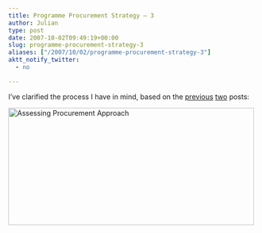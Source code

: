 ```yaml
---
title: Programme Procurement Strategy – 3
author: Julian
type: post
date: 2007-10-02T09:49:19+00:00
slug: programme-procurement-strategy-3 
aliases: ["/2007/10/02/programme-procurement-strategy-3"]
aktt_notify_twitter:
  - no

---
```

I&#8217;ve clarified the process I have in mind, based on the [previous][1] [two][2] posts:

<a rel="attachment wp-att-1693" href="https://www.synesthesia.co.uk/blog/archives/2007/10/02/programme-procurement-strategy-3/assessing-procurement-approach/"><img class="aligncenter size-full wp-image-1693" title="Assessing Procurement Approach" src="https://www.synesthesia.co.uk/blog/wp-content/uploads/2007/10/assessing-procurement-approach.png" alt="Assessing Procurement Approach" width="495" height="237" /></a>

 [1]: https://www.synesthesia.co.uk/blog/archives/2007/10/01/programme-procurement-strategy-2/
 [2]: https://www.synesthesia.co.uk/blog/archives/2007/10/01/programme-procurement-strategy-1/